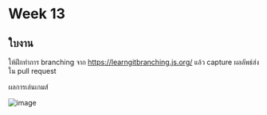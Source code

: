 # Week 13 #

## ใบงาน

ให้ฝึกทำการ branching  จาก  https://learngitbranching.js.org/ แล้ว capture ผลลัพธ์ส่งใน pull request

ผลการเล่นเกมส์

![image](https://user-images.githubusercontent.com/92082798/143495810-78d7f1f9-ebbf-4fa3-be35-e02eca06b26d.png)

